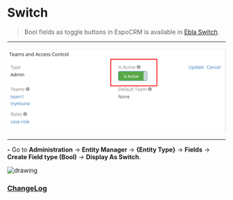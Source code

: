 # Switch <a href="https://www.eblasoft.com.tr/espocrm-extension-page/switch" target="_blank" id="ext-version" data-id="63903277397107cc5"></a>

> Bool fields as toggle buttons in EspoCRM is available in [Ebla Switch](https://www.eblasoft.com.tr/espocrm-extension-page/switch).

---

![Switch](../../_static/images/extensions/switch/switch.png)

---

**-** Go to **Administration** -> **Entity Manager** -> **{Entity Type}** -> **Fields** -> **Create Field type (Bool)** -> **Display As Switch**.

<img src="https://eblasoft.github.io/documentation/_static/images/extensions/switch/switch-op.png" alt="drawing" style="width:200px;"/>

<br>

### <font color=gray> [ChangeLog](changelog.md) </font>